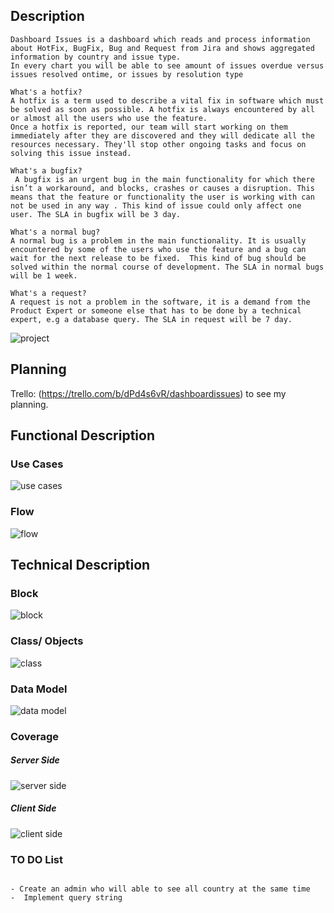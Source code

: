 
## Description
````
Dashboard Issues is a dashboard which reads and process information about HotFix, BugFix, Bug and Request from Jira and shows aggregated information by country and issue type.
In every chart you will be able to see amount of issues overdue versus  issues resolved ontime, or issues by resolution type

What's a hotfix? 
A hotfix is a term used to describe a vital fix in software which must be solved as soon as possible. A hotfix is always encountered by all or almost all the users who use the feature. 
Once a hotfix is reported, our team will start working on them immediately after they are discovered and they will dedicate all the resources necessary. They'll stop other ongoing tasks and focus on solving this issue instead.  

What's a bugfix? 
 A bugfix is an urgent bug in the main functionality for which there isn’t a workaround, and blocks, crashes or causes a disruption. This means that the feature or functionality the user is working with can not be used in any way . This kind of issue could only affect one user. The SLA in bugfix will be 3 day.

What's a normal bug?
A normal bug is a problem in the main functionality. It is usually encountered by some of the users who use the feature and a bug can wait for the next release to be fixed.  This kind of bug should be solved within the normal course of development. The SLA in normal bugs will be 1 week.

What's a request? 
A request is not a problem in the software, it is a demand from the Product Expert or someone else that has to be done by a technical expert, e.g a database query. The SLA in request will be 7 day.  
````
![project](images/projectImage.png)

## Planning

Trello: (https://trello.com/b/dPd4s6vR/dashboardissues) to see my planning.

## Functional Description

### Use Cases

![use cases](images/useCase.png)

### Flow

![flow](images/flow.png)

## Technical Description

### Block

![block](images/block.png)

### Class/ Objects
![class](images/class.png)

### Data Model
![data model](images/data-model.png)

### Coverage
##### Server Side
![server side](images/server-side.png)

##### Client Side
![client side](images/client-side.png)

### TO DO List 
````

- Create an admin who will able to see all country at the same time
-  Implement query string

````

